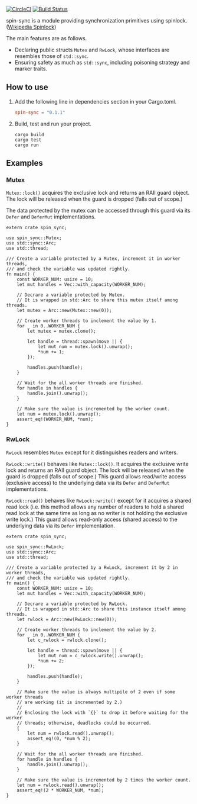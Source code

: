 [![CircleCI](https://circleci.com/gh/wbcchsyn/spin-sync-rs.svg?style=svg)](https://circleci.com/gh/wbcchsyn/spin-sync-rs)
[![Build Status](https://travis-ci.org/wbcchsyn/spin-sync-rs.svg?branch=master)](https://travis-ci.org/wbcchsyn/spin-sync-rs)

spin-sync is a module providing synchronization primitives using spinlock. ([Wikipedia Spinlock](https://en.wikipedia.org/wiki/Spinlock))

The main features are as follows.

- Declaring public structs `Mutex` and `RwLock`, whose interfaces are resembles those of `std::sync`.
- Ensuring safety as much as `std::sync`, including poisoning strategy and marker traits.

## How to use

1. Add the following line in dependencies section in your Cargo.toml.

   ```Cargo.toml
   spin-sync = "0.1.1"
   ```

1. Build, test and run your project.

   ```shell
   cargo build
   cargo test
   cargo run
   ```

## Examples

### Mutex<T>

`Mutex::lock()` acquires the exclusive lock and returns an RAII guard object. The lock will be released when the guard is dropped (falls out of scope.)

The data protected by the mutex can be accessed through this guard via its `Defer` and `DeferMut` implementations.

```
extern crate spin_sync;

use spin_sync::Mutex;
use std::sync::Arc;
use std::thread;

/// Create a variable protected by a Mutex, increment it in worker threads,
/// and check the variable was updated rightly.
fn main() {
    const WORKER_NUM: usize = 10;
    let mut handles = Vec::with_capacity(WORKER_NUM);

    // Decrare a variable protected by Mutex.
    // It is wrapped in std::Arc to share this mutex itself among threads.
    let mutex = Arc::new(Mutex::new(0));

    // Create worker threads to inclement the value by 1.
    for _ in 0..WORKER_NUM {
        let mutex = mutex.clone();

        let handle = thread::spawn(move || {
            let mut num = mutex.lock().unwrap();
            *num += 1;
        });

        handles.push(handle);
    }

    // Wait for the all worker threads are finished.
    for handle in handles {
        handle.join().unwrap();
    }

    // Make sure the value is incremented by the worker count.
    let num = mutex.lock().unwrap();
    assert_eq!(WORKER_NUM, *num);
}
```

### RwLock<T>

`RwLock` resembles `Mutex` except for it distinguishes readers and writers.

`RwLock::write()` behaves like `Mutex::lock()`.
It acquires the exclusive write lock and returns an RAII guard object. The lock will be released when the guard is dropped (falls out of scope.)
This guard allows read/write access (exclusive access) to the underlying data via its `Defer` and `DeferMut` implementations.

`RwLock::read()` behaves like `RwLock::write()` except for it acquires a shared read lock
(i.e. this method allows any number of readers to hold a shared read lock at the same time as long as no writer is not holding the exclusive write lock.)
This guard allows read-only access (shared access) to the underlying data via its `Defer` implementation.

```
extern crate spin_sync;

use spin_sync::RwLock;
use std::sync::Arc;
use std::thread;

/// Create a variable protected by a RwLock, increment it by 2 in worker threads,
/// and check the variable was updated rightly.
fn main() {
    const WORKER_NUM: usize = 10;
    let mut handles = Vec::with_capacity(WORKER_NUM);

    // Decrare a variable protected by RwLock.
    // It is wrapped in std::Arc to share this instance itself among threads.
    let rwlock = Arc::new(RwLock::new(0));

    // Create worker threads to inclement the value by 2.
    for _ in 0..WORKER_NUM {
        let c_rwlock = rwlock.clone();

        let handle = thread::spawn(move || {
            let mut num = c_rwlock.write().unwrap();
            *num += 2;
        });

        handles.push(handle);
    }

    // Make sure the value is always multipile of 2 even if some worker threads
    // are working (it is incremented by 2.)
    //
    // Enclosing the lock with `{}` to drop it before waiting for the worker
    // threads; otherwise, deadlocks could be occurred.
    {
        let num = rwlock.read().unwrap();
        assert_eq!(0, *num % 2);
    }

    // Wait for the all worker threads are finished.
    for handle in handles {
        handle.join().unwrap();
    }

    // Make sure the value is incremented by 2 times the worker count.
    let num = rwlock.read().unwrap();
    assert_eq!(2 * WORKER_NUM, *num);
}
```
